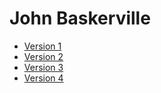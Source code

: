 # John Baskerville

- [Version 1](https://Luizastoenescu.github.io./baskerville/baskerville.html)
- [Version 2](https://Luizastoenescu.github.io./baskerville/baskerville-2.html)
- [Version 3](https://Luizastoenescu.github.io./baskerville/baskerville-3.html)
- [Version 4](https://Luizastoenescu.github.io./baskerville/baskerville-4.html)
